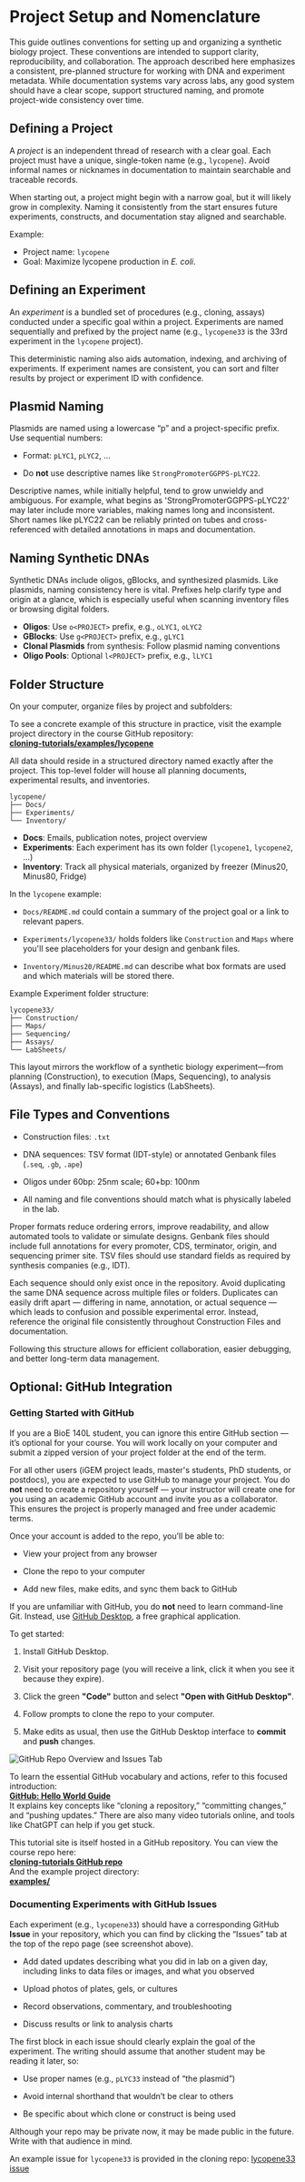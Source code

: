 # Project Setup and Nomenclature

This guide outlines conventions for setting up and organizing a synthetic biology project. These conventions are intended to support clarity, reproducibility, and collaboration. The approach described here emphasizes a consistent, pre-planned structure for working with DNA and experiment metadata. While documentation systems vary across labs, any good system should have a clear scope, support structured naming, and promote project-wide consistency over time.

## Defining a Project

A *project* is an independent thread of research with a clear goal. Each project must have a unique, single-token name (e.g., `lycopene`). Avoid informal names or nicknames in documentation to maintain searchable and traceable records. 

When starting out, a project might begin with a narrow goal, but it will likely grow in complexity. Naming it consistently from the start ensures future experiments, constructs, and documentation stay aligned and searchable.

Example:
- Project name: `lycopene`
- Goal: Maximize lycopene production in *E. coli*.

## Defining an Experiment

An *experiment* is a bundled set of procedures (e.g., cloning, assays) conducted under a specific goal within a project. Experiments are named sequentially and prefixed by the project name (e.g., `lycopene33` is the 33rd experiment in the `lycopene` project).

This deterministic naming also aids automation, indexing, and archiving of experiments. If experiment names are consistent, you can sort and filter results by project or experiment ID with confidence.

## Plasmid Naming

Plasmids are named using a lowercase “p” and a project-specific prefix. Use sequential numbers:

- Format: `pLYC1`, `pLYC2`, ...

- Do **not** use descriptive names like `StrongPromoterGGPPS-pLYC22`.

Descriptive names, while initially helpful, tend to grow unwieldy and ambiguous. For example, what begins as 'StrongPromoterGGPPS-pLYC22' may later include more variables, making names long and inconsistent. Short names like pLYC22 can be reliably printed on tubes and cross-referenced with detailed annotations in maps and documentation.

## Naming Synthetic DNAs

Synthetic DNAs include oligos, gBlocks, and synthesized plasmids. Like plasmids, naming consistency here is vital. Prefixes help clarify type and origin at a glance, which is especially useful when scanning inventory files or browsing digital folders.

- **Oligos**: Use `o<PROJECT>` prefix, e.g., `oLYC1`, `oLYC2`
- **GBlocks**: Use `g<PROJECT>` prefix, e.g., `gLYC1`
- **Clonal Plasmids** from synthesis: Follow plasmid naming conventions
- **Oligo Pools**: Optional `l<PROJECT>` prefix, e.g., `lLYC1`

## Folder Structure

On your computer, organize files by project and subfolders:

To see a concrete example of this structure in practice, visit the example project directory in the course GitHub repository:  
**[cloning-tutorials/examples/lycopene](https://github.com/UCB-BioE-Anderson-Lab/cloning-tutorials/tree/main/examples)**  

All data should reside in a structured directory named exactly after the project. This top-level folder will house all planning documents, experimental results, and inventories.
```
lycopene/
├── Docs/
├── Experiments/
└── Inventory/
```

- **Docs**: Emails, publication notes, project overview
- **Experiments**: Each experiment has its own folder (`lycopene1`, `lycopene2`, ...)
- **Inventory**: Track all physical materials, organized by freezer (Minus20, Minus80, Fridge)

In the `lycopene` example:

- `Docs/README.md` could contain a summary of the project goal or a link to relevant papers.

- `Experiments/lycopene33/` holds folders like `Construction` and `Maps` where you'll see placeholders for your design and genbank files.

- `Inventory/Minus20/README.md` can describe what box formats are used and which materials will be stored there.

Example Experiment folder structure:
```
lycopene33/
├── Construction/
├── Maps/
├── Sequencing/
├── Assays/
└── LabSheets/
```

This layout mirrors the workflow of a synthetic biology experiment—from planning (Construction), to execution (Maps, Sequencing), to analysis (Assays), and finally lab-specific logistics (LabSheets).

## File Types and Conventions

- Construction files: `.txt`

- DNA sequences: TSV format (IDT-style) or annotated Genbank files (`.seq`, `.gb`, `.ape`)

- Oligos under 60bp: 25nm scale; 60+bp: 100nm

- All naming and file conventions should match what is physically labeled in the lab.

Proper formats reduce ordering errors, improve readability, and allow automated tools to validate or simulate designs. Genbank files should include full annotations for every promoter, CDS, terminator, origin, and sequencing primer site. TSV files should use standard fields as required by synthesis companies (e.g., IDT). 

Each sequence should only exist once in the repository. Avoid duplicating the same DNA sequence across multiple files or folders. Duplicates can easily drift apart — differing in name, annotation, or actual sequence — which leads to confusion and possible experimental error. Instead, reference the original file consistently throughout Construction Files and documentation.

Following this structure allows for efficient collaboration, easier debugging, and better long-term data management.

## Optional: GitHub Integration

### Getting Started with GitHub

If you are a BioE 140L student, you can ignore this entire GitHub section — it’s optional for your course. You will work locally on your computer and submit a zipped version of your project folder at the end of the term.

For all other users (iGEM project leads, master's students, PhD students, or postdocs), you are expected to use GitHub to manage your project. You do **not** need to create a repository yourself — your instructor will create one for you using an academic GitHub account and invite you as a collaborator. This ensures the project is properly managed and free under academic terms.

Once your account is added to the repo, you’ll be able to:

- View your project from any browser

- Clone the repo to your computer

- Add new files, make edits, and sync them back to GitHub

If you are unfamiliar with GitHub, you do **not** need to learn command-line Git. Instead, use [GitHub Desktop](https://desktop.github.com/), a free graphical application.

To get started:

1. Install GitHub Desktop.

2. Visit your repository page (you will receive a link, click it when you see it because they expire).

3. Click the green **"Code"** button and select **"Open with GitHub Desktop"**.

4. Follow prompts to clone the repo to your computer.

5. Make edits as usual, then use the GitHub Desktop interface to **commit** and **push** changes.

![GitHub Repo Overview and Issues Tab](../images/github-screenshot.png)

To learn the essential GitHub vocabulary and actions, refer to this focused introduction:  
**[GitHub: Hello World Guide](https://docs.github.com/en/get-started/quickstart/hello-world)**  
It explains key concepts like “cloning a repository,” “committing changes,” and “pushing updates.” There are also many video tutorials online, and tools like ChatGPT can help if you get stuck.

This tutorial site is itself hosted in a GitHub repository. You can view the course repo here:  
**[cloning-tutorials GitHub repo](https://github.com/UCB-BioE-Anderson-Lab/cloning-tutorials)**  
And the example project directory:  
**[examples/](https://github.com/UCB-BioE-Anderson-Lab/cloning-tutorials/tree/main/examples)**

### Documenting Experiments with GitHub Issues

Each experiment (e.g., `lycopene33`) should have a corresponding GitHub **Issue** in your repository, which you can find by clicking the “Issues” tab at the top of the repo page (see screenshot above).

- Add dated updates describing what you did in lab on a given day, including links to data files or images, and what you observed

- Upload photos of plates, gels, or cultures

- Record observations, commentary, and troubleshooting

- Discuss results or link to analysis charts

The first block in each issue should clearly explain the goal of the experiment. The writing should assume that another student may be reading it later, so:

- Use proper names (e.g., `pLYC33` instead of “the plasmid”)

- Avoid internal shorthand that wouldn’t be clear to others

- Be specific about which clone or construct is being used

Although your repo may be private now, it may be made public in the future. Write with that audience in mind.

An example issue for `lycopene33` is provided in the cloning repo: 
[lycopene33 issue](https://github.com/UCB-BioE-Anderson-Lab/cloning-tutorials/issues/2)